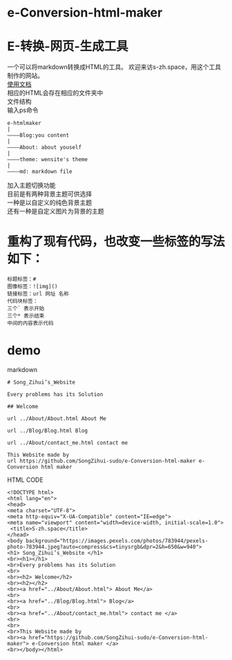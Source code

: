 # e-Conversion-html-maker
# E-转换-网页-生成工具
一个可以将markdown转换成HTML的工具。 
欢迎来访s-zh.space，用这个工具制作的网站。   
[使用文档](https://github.com/SongZihui-sudo/e-Conversion-html-maker/blob/main/Use_documentation.md)  
相应的HTML会存在相应的文件夹中  
文件结构  
输入ps命令
```
e-htmlmaker
|
————Blog:you content
|
————About: about youself
|
————theme: wensite's theme
|
————md: markdown file
```
加入主题切换功能   
目前是有两种背景主题可供选择  
一种是以自定义的纯色背景主题  
还有一种是自定义图片为背景的主题  
# 重构了现有代码，也改变一些标签的写法如下：    
```
标题标签：#
图像标签：![img]()
链接标签：url 网址 名称
代码块标签：
三个` 表示开始  
三个* 表示结束  
中间的内容表示代码  
```
# demo
markdown
```
# Song_Zihui’s_Website 

Every problems has its Solution

## Welcome

url ../About/About.html About Me 

url ../Blog/Blog.html Blog 

url ../About/contact_me.html contact me  

This Website made by 
url https://github.com/SongZihui-sudo/e-Conversion-html-maker e-Conversion html maker 

```
HTML CODE
```
<!DOCTYPE html>
<html lang="en">
<head>
<meta charset="UTF-8">
<meta http-equiv="X-UA-Compatible" content="IE=edge">
<meta name="viewport" content="width=device-width, initial-scale=1.0">
 <title>S-zh.space</title>
</head>
<body background="https://images.pexels.com/photos/783944/pexels-photo-783944.jpeg?auto=compress&cs=tinysrgb&dpr=2&h=650&w=940">
<h1> Song_Zihui’s_Website </h1>
<br><h1></h1> 
<br>Every problems has its Solution
<br>
<br><h2> Welcome</h2>
<br><h2></h2>
<br><a href="../About/About.html"> About Me</a>
<br>
<br><a href="../Blog/Blog.html"> Blog</a>
<br>
<br><a href="../About/contact_me.html"> contact me </a>
<br>
<br>
<br>This Website made by 
<br><a href="https://github.com/SongZihui-sudo/e-Conversion-html-maker"> e-Conversion html maker </a>
<br></body></html>

```
